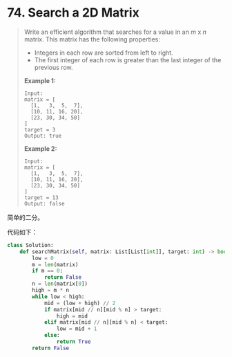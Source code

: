 # 74. Search a 2D Matrix

> Write an efficient algorithm that searches for a value in an *m* x *n* matrix. This matrix has the following properties:
>
> - Integers in each row are sorted from left to right.
> - The first integer of each row is greater than the last integer of the previous row.
>
> **Example 1:**
>
> ```
> Input:
> matrix = [
>   [1,   3,  5,  7],
>   [10, 11, 16, 20],
>   [23, 30, 34, 50]
> ]
> target = 3
> Output: true
> ```
>
> **Example 2:**
>
> ```
> Input:
> matrix = [
>   [1,   3,  5,  7],
>   [10, 11, 16, 20],
>   [23, 30, 34, 50]
> ]
> target = 13
> Output: false
> ```

简单的二分。

代码如下：

```python
class Solution:
    def searchMatrix(self, matrix: List[List[int]], target: int) -> bool:
        low = 0
        m = len(matrix)
        if m == 0:
            return False
        n = len(matrix[0])
        high = m * n
        while low < high:
            mid = (low + high) // 2
            if matrix[mid // n][mid % n] > target:
                high = mid
            elif matrix[mid // n][mid % n] < target:
                low = mid + 1
            else:
                return True
        return False
```

